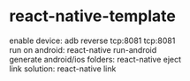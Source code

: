 # react-native-template

enable device: adb reverse tcp:8081 tcp:8081 </br>
run on android: react-native run-android </br>
generate android/ios folders: react-native eject </br>
link solution: react-native link
